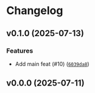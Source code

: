 # Changelog

## v0.1.0 (2025-07-13)

### Features

- Add main feat (#10) ([`6039da8`](https://github.com/34j/array-api-jit/commit/6039da8990c59bdfe83a8e58362a31f352bd8090))

## v0.0.0 (2025-07-11)

